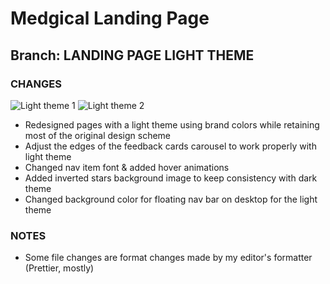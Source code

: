 # Medgical Landing Page

## Branch: LANDING PAGE LIGHT THEME 

### CHANGES

![Light theme 1](https://i.postimg.cc/QtJJT7kd/Medgical-1-23pm-09-09.jpg)
![Light theme 2](https://i.postimg.cc/Tw6c10bs/Medgical-1-24pm-09-09.jpg)

- Redesigned pages with a light theme using brand colors while retaining most of the original design scheme
- Adjust the edges of the feedback cards carousel to work properly with light theme
- Changed nav item font & added hover animations
- Added inverted stars background image to keep consistency with dark theme
- Changed background color for floating nav bar on desktop for the light theme

### NOTES

- Some file changes are format changes made by my editor's formatter (Prettier, mostly)
